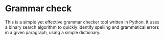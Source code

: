 # Grammar check
This is a simple yet effective grammar checker tool written in Python. 
It uses a binary search algorithm to quickly identify spelling and grammatical errors in a given paragraph, using a simple dictionary.
